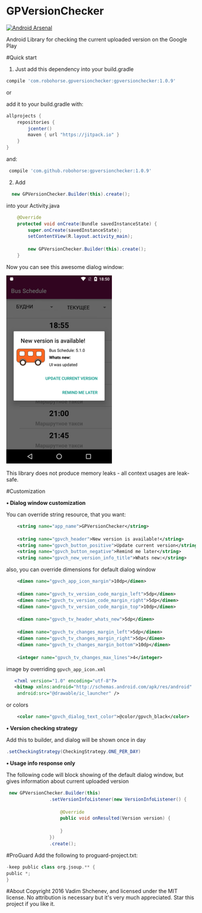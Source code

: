 # GPVersionChecker
[![Android Arsenal](https://img.shields.io/badge/Android%20Arsenal-GPVersionChecker-green.svg?style=true)](https://android-arsenal.com/details/1/3281)
<p>
Android Library for checking the current uploaded version on the Google Play
</p>

#Quick start

1) Just add this dependency into your build.gradle
```gradle
compile 'com.robohorse.gpversionchecker:gpversionchecker:1.0.9'
```

or

add it to your build.gradle with:
```gradle
allprojects {
    repositories {
        jcenter()
        maven { url "https://jitpack.io" }
    }
}
```
and:
```gradle
 compile 'com.github.robohorse:gpversionchecker:1.0.9'
```

2) Add 
```java 
  new GPVersionChecker.Builder(this).create();
```
into your Activity.java

```java
    @Override
    protected void onCreate(Bundle savedInstanceState) {
        super.onCreate(savedInstanceState);
        setContentView(R.layout.activity_main);
        
        new GPVersionChecker.Builder(this).create();
    }
```

Now you can see this awesome dialog window:
<p>
<img src="screen_dialog.png" height="500">
</p>

This library does not produce memory leaks - all context usages are leak-safe.

#Customization

<b>&#8226; Dialog window customization</b>

You can override string resource, that you want:
```xml
    <string name="app_name">GPVersionChecker</string>

    <string name="gpvch_header">New version is available!</string>
    <string name="gpvch_button_positive">Update current version</string>
    <string name="gpvch_button_negative">Remind me later</string>
    <string name="gpvch_new_version_info_title">Whats new:</string>
```
also, you can override dimensions for default dialog window
```xml
    <dimen name="gpvch_app_icon_margin">10dp</dimen>

    <dimen name="gpvch_tv_version_code_margin_left">5dp</dimen>
    <dimen name="gpvch_tv_version_code_margin_right">5dp</dimen>
    <dimen name="gpvch_tv_version_code_margin_top">10dp</dimen>

    <dimen name="gpvch_tv_header_whats_new">5dp</dimen>

    <dimen name="gpvch_tv_changes_margin_left">5dp</dimen>
    <dimen name="gpvch_tv_changes_margin_right">5dp</dimen>
    <dimen name="gpvch_tv_changes_margin_bottom">10dp</dimen>

    <integer name="gpvch_tv_changes_max_lines">4</integer>
```
image by overriding ```gpvch_app_icon.xml```
```xml
   <?xml version="1.0" encoding="utf-8"?>
   <bitmap xmlns:android="http://schemas.android.com/apk/res/android"
    android:src="@drawable/ic_launcher" />
```

or colors
```xml
    <color name="gpvch_dialog_text_color">@color/gpvch_black</color>
```

<b>&#8226; Version checking strategy</b>

Add this to builder, and dialog will be shown once in day
```java
.setCheckingStrategy(CheckingStrategy.ONE_PER_DAY)
```

<b>&#8226; Usage info response only</b>

The following code will block showing of the default dialog window, but gives information about current uploaded version
```java
 new GPVersionChecker.Builder(this)
                .setVersionInfoListener(new VersionInfoListener() {
                   
                    @Override
                    public void onResulted(Version version) {
                        
                    }
                })
                .create();
```

#ProGuard
Add the following to proguard-project.txt:

```gradle
-keep public class org.jsoup.** {
public *;
}
```

#About
Copyright 2016 Vadim Shchenev, and licensed under the MIT license. No attribution is necessary but it's very much appreciated. Star this project if you like it.
